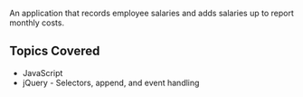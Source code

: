 
An application that records employee salaries and adds salaries up to report monthly costs. 

## Topics Covered
- JavaScript
- jQuery - Selectors, append, and event handling
